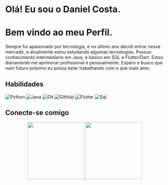 
<div>
    <h1>Olá! Eu sou o Daniel Costa. </h1>
    <h1>Bem vindo ao meu Perfil.</h2>
    <p> Sempre fui apaixonado por tecnologia, e no último ano decidi entrar nesse mercado, e atualmente estou estudando algumas tecnologias. Possuo conhecimento intermédiario  em Java, e básico em SQL e Flutter/Dart. Estou diariamente me aprimorar profissional e pessoalmente. Espero e busco que num futuro próximo eu possa estar trabalhando com o que mais amo.
    </p>
    </div>
<div>
    <h2>Habilidades</h2
      >
        <img align="center" alt="Python" src="https://img.shields.io/badge/Python-000?style=for-the-badge&logo=python">
        <Código>
        <img align="center" alt="Java" src="https://img.shields.io/badge/Java-000?style=for-the-badge&logo=java">
        <Código>
        <img align="center" alt="Git" src="https://img.shields.io/badge/Git-000?style=for-the-badge&logo=git">
        <Código>
        <img align="center" alt="GitHub" src="https://img.shields.io/badge/Github-000?style=for-the-badge&logo=github">
        <Código>
        <img align="center" alt="Flutter" src="https://img.shields.io/badge/Flutter-000?style=for-the-badge&logo=flutter">
        <Código>
        <img align="center" alt="Sql" src="https://img.shields.io/badge/Sql-000?style=for-the-badge&logo=sql">

        
<div>
    <h2>Conecte-se comigo</h2>
    <div align="center">
  <a href="https://github.com/dandev993">
  <img height="180em" src="https://github-readme-stats.vercel.app/api?username=dandev993&show_icons=true&theme=tokyonight&include_all_commits=true&count_private=true"/>
  <img height="180em" src="https://github-readme-stats.vercel.app/api/top-langs/?username=dandev993&layout=compact&langs_count=7&theme=tokyonight"/>
</div>